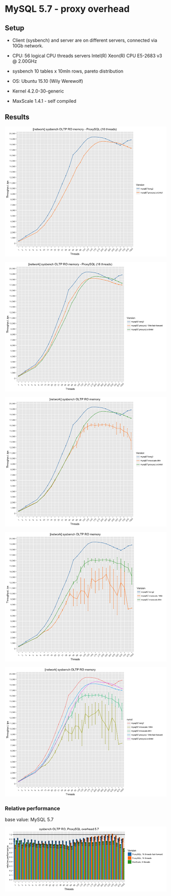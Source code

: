MySQL 5.7 - proxy overhead
==========================

Setup
-----

-   Client (sysbench) and server are on different servers, connected via 10Gb network.
-   CPU: 56 logical CPU threads servers Intel(R) Xeon(R) CPU E5-2683 v3 @ 2.00GHz
-   sysbench 10 tables x 10mln rows, pareto distribution
-   OS: Ubuntu 15.10 (Wily Werewolf)
-   Kernel 4.2.0-30-generic

-   MaxScale 1.4.1 - self compiled

Results
-------

![](proxy-OLTP_files/figure-markdown_github/proxysql-1.png)

![](proxy-OLTP_files/figure-markdown_github/proxysql-ff-1.png)

![](proxy-OLTP_files/figure-markdown_github/proxysql-maxscale-1.png)

![](proxy-OLTP_files/figure-markdown_github/proxysql-maxscale-16thr-1.png)

![](proxy-OLTP_files/figure-markdown_github/test-1.png)

### Relative performance

base value: MySQL 5.7

![](proxy-OLTP_files/figure-markdown_github/schema-relative-1.png)
